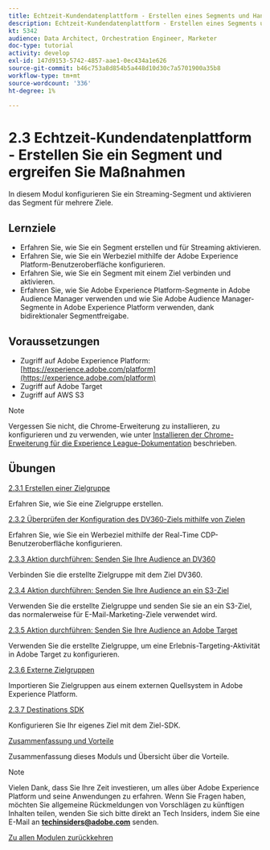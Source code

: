 ```yaml
---
title: Echtzeit-Kundendatenplattform - Erstellen eines Segments und Handeln
description: Echtzeit-Kundendatenplattform - Erstellen eines Segments und Handeln
kt: 5342
audience: Data Architect, Orchestration Engineer, Marketer
doc-type: tutorial
activity: develop
exl-id: 147d9153-5742-4857-aae1-0ec434a1e626
source-git-commit: b46c753a8d854b5a448d10d30c7a5701900a35b8
workflow-type: tm+mt
source-wordcount: '336'
ht-degree: 1%

---
```


# 2.3 Echtzeit-Kundendatenplattform - Erstellen Sie ein Segment und ergreifen Sie Maßnahmen

In diesem Modul konfigurieren Sie ein Streaming-Segment und aktivieren das Segment für mehrere Ziele.

## Lernziele

- Erfahren Sie, wie Sie ein Segment erstellen und für Streaming aktivieren.
- Erfahren Sie, wie Sie ein Werbeziel mithilfe der Adobe Experience Platform-Benutzeroberfläche konfigurieren.
- Erfahren Sie, wie Sie ein Segment mit einem Ziel verbinden und aktivieren.
- Erfahren Sie, wie Sie Adobe Experience Platform-Segmente in Adobe Audience Manager verwenden und wie Sie Adobe Audience Manager-Segmente in Adobe Experience Platform verwenden, dank bidirektionaler Segmentfreigabe.

## Voraussetzungen

- Zugriff auf Adobe Experience Platform: [https://experience.adobe.com/platform](https://experience.adobe.com/platform)
- Zugriff auf Adobe Target
- Zugriff auf AWS S3

>[!NOTE]
>
>Vergessen Sie nicht, die Chrome-Erweiterung zu installieren, zu konfigurieren und zu verwenden, wie unter [Installieren der Chrome-Erweiterung für die Experience League-Dokumentation](../../gettingstarted/gettingstarted/ex1.md) beschrieben.

## Übungen

[2.3.1 Erstellen einer Zielgruppe](./ex1.md)

Erfahren Sie, wie Sie eine Zielgruppe erstellen.

[2.3.2 Überprüfen der Konfiguration des DV360-Ziels mithilfe von Zielen](./ex2.md)

Erfahren Sie, wie Sie ein Werbeziel mithilfe der Real-Time CDP-Benutzeroberfläche konfigurieren.

[2.3.3 Aktion durchführen: Senden Sie Ihre Audience an DV360](./ex3.md)

Verbinden Sie die erstellte Zielgruppe mit dem Ziel DV360.

[2.3.4 Aktion durchführen: Senden Sie Ihre Audience an ein S3-Ziel](./ex4.md)

Verwenden Sie die erstellte Zielgruppe und senden Sie sie an ein S3-Ziel, das normalerweise für E-Mail-Marketing-Ziele verwendet wird.

[2.3.5 Aktion durchführen: Senden Sie Ihre Audience an Adobe Target](./ex5.md)

Verwenden Sie die erstellte Zielgruppe, um eine Erlebnis-Targeting-Aktivität in Adobe Target zu konfigurieren.

[2.3.6 Externe Zielgruppen](./ex6.md)

Importieren Sie Zielgruppen aus einem externen Quellsystem in Adobe Experience Platform.

[2.3.7 Destinations SDK](./ex7.md)

Konfigurieren Sie Ihr eigenes Ziel mit dem Ziel-SDK.

[Zusammenfassung und Vorteile](./summary.md)

Zusammenfassung dieses Moduls und Übersicht über die Vorteile.

>[!NOTE]
>
>Vielen Dank, dass Sie Ihre Zeit investieren, um alles über Adobe Experience Platform und seine Anwendungen zu erfahren. Wenn Sie Fragen haben, möchten Sie allgemeine Rückmeldungen von Vorschlägen zu künftigen Inhalten teilen, wenden Sie sich bitte direkt an Tech Insiders, indem Sie eine E-Mail an **techinsiders@adobe.com** senden.

[Zu allen Modulen zurückkehren](../../../overview.md)
